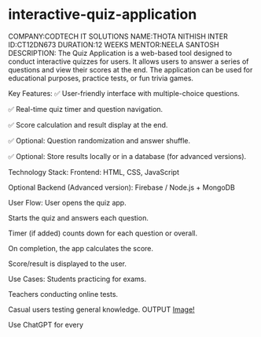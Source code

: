 # interactive-quiz-application
COMPANY:CODTECH IT SOLUTIONS
NAME:THOTA NITHISH
INTER ID:CT12DN673
DURATION:12 WEEKS
MENTOR:NEELA SANTOSH
DESCRIPTION:
   The Quiz Application is a web-based tool designed to conduct interactive quizzes for users. It allows users to answer a series of questions and view their scores at the end. The application can be used for educational purposes, practice tests, or fun trivia games.

Key Features:
✅ User-friendly interface with multiple-choice questions.

✅ Real-time quiz timer and question navigation.

✅ Score calculation and result display at the end.

✅ Optional: Question randomization and answer shuffle.

✅ Optional: Store results locally or in a database (for advanced versions).

Technology Stack:
Frontend: HTML, CSS, JavaScript

Optional Backend (Advanced version): Firebase / Node.js + MongoDB

User Flow:
User opens the quiz app.

Starts the quiz and answers each question.

Timer (if added) counts down for each question or overall.

On completion, the app calculates the score.

Score/result is displayed to the user.

Use Cases:
Students practicing for exams.

Teachers conducting online tests.

Casual users testing general knowledge.
 OUTPUT
  [Image!](https://github.com/user-attachments/assets/b248dd3f-f7e3-490c-8895-2b17fc1ca024)









Use ChatGPT for every
